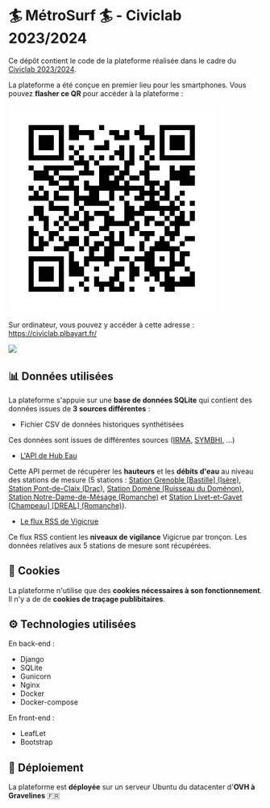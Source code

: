 # 🏄 MétroSurf 🏄 - Civiclab 2023/2024

Ce dépôt contient le code de la plateforme réalisée dans le cadre du <a href="https://grenoble.civiclab.eu/">Civiclab 2023/2024</a>.

La plateforme a été conçue en premier lieu pour les smartphones. Vous pouvez **flasher ce QR** pour accéder à la plateforme :

<img src="qrcode.png">

Sur ordinateur, vous pouvez y accéder à cette adresse : https://civiclab.plbayart.fr/

<img src="metrosurf.gif">

## 📊 Données utilisées

La plateforme s'appuie sur une **base de données SQLite** qui contient des données issues de **3 sources différentes** :

- Fichier CSV de données historiques synthétisées

Ces données sont issues de différentes sources (<a href="https://www.irma-grenoble.com/">IRMA</a>, <a href="https://symbhi.fr/">SYMBHI</a>, ...)

- <a href="https://hubeau.eaufrance.fr/">L'API de Hub Eau</a>

Cette API permet de récupérer les **hauteurs** et les **débits d'eau** au niveau des stations de mesure (5 stations : <a href="https://www.vigicrues.gouv.fr/niv3-station.php?CdEntVigiCru=19&CdStationHydro=W141001001&GrdSerie=H&ZoomInitial=3">Station Grenoble [Bastille] (Isère)</a>, <a href="https://www.vigicrues.gouv.fr/niv3-station.php?CdEntVigiCru=19&CdStationHydro=W283201001&GrdSerie=H&ZoomInitial=3">Station Pont-de-Claix (Drac)</a>, <a href="https://www.vigicrues.gouv.fr/niv3-station.php?CdEntVigiCru=19&CdStationHydro=W141001201&GrdSerie=H&ZoomInitial=3">Station Domène (Ruisseau du Doménon)</a>, <a href="https://www.vigicrues.gouv.fr/niv3-station.php?CdEntVigiCru=19&CdStationHydro=W276721401&GrdSerie=H&ZoomInitial=3">Station Notre-Dame-de-Mésage (Romanche)</a> et <a href="https://www.vigicrues.gouv.fr/niv3-station.php?CdEntVigiCru=19&CdStationHydro=W276721102&GrdSerie=H&ZoomInitial=3">Station Livet-et-Gavet [Champeau] [DREAL] (Romanche)</a>).

- <a href="https://www.vigicrues.gouv.fr/rss/">Le flux RSS de Vigicrue</a>

Ce flux RSS contient les **niveaux de vigilance** Vigicrue par tronçon. Les données relatives aux 5 stations de mesure sont récupérées.

## 🍪 Cookies

La plateforme n'utilise que des **cookies nécessaires à son fonctionnement**. Il n'y a de de **cookies de traçage publibitaires**.

## ⚙️ Technologies utilisées

En back-end :

- Django
- SQLite
- Gunicorn
- Nginx
- Docker
- Docker-compose

En front-end :

- LeafLet
- Bootstrap

## 🚀 Déploiement

La plateforme est **déployée** sur un serveur Ubuntu du datacenter d'**OVH à Gravelines** 🇫🇷  